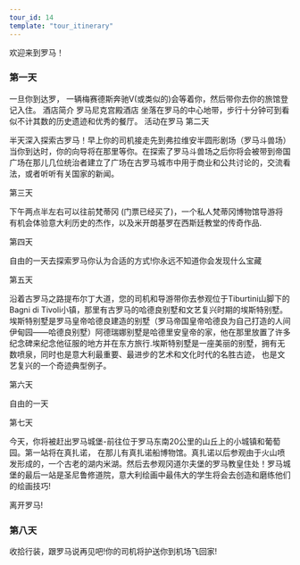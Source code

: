 ```yaml
---
tour_id: 14
template: "tour_itinerary"
---
```

欢迎来到罗马！

### 第一天
一旦你到达罗， 一辆梅赛德斯奔驰V(或类似的)会等着你，然后带你去你的旅馆登记入住。
酒店简介
罗马尼克宫殿酒店 坐落在罗马的中心地带，步行十分钟可到看似不计其数的历史遗迹和优秀的餐厅。
活动在罗马
第二天

半天深入探索古罗马！早上你的司机接走先到弗拉维安半圆形剧场（罗马斗兽场）当你到达时，你的向导将在那里等你。在探索了罗马斗兽场之后你将会被带到帝国广场在那儿几位统治者建立了广场在古罗马城市中用于商业和公共讨论的，交流看法，或者听听有关国家的新闻。

第三天

下午两点半左右可以往前梵蒂冈 (门票已经买了)，一个私人梵蒂冈博物馆导游将有机会体验意大利历史的杰作，以及米开朗基罗在西斯廷教堂的传奇作品.


第四天

自由的一天去探索罗马你认为合适的方式!你永远不知道你会发现什么宝藏

第五天


沿着古罗马之路提布尔丁大道，您的司机和导游带你去参观位于Tiburtini山脚下的Bagni di Tivoli小镇，那里有古罗马的哈德良别墅和文艺复兴时期的埃斯特别墅。埃斯特别墅是罗马皇帝哈德良建造的别墅（罗马帝国皇帝哈德良为自己打造的人间伊甸园——哈德良别墅）阿德瑞娜别墅是哈德里安皇帝的家，他在那里放置了许多纪念碑来纪念他征服的地方并在东方旅行.埃斯特别墅是一座美丽的别墅，拥有无数喷泉，同时也是意大利最重要、最进步的艺术和文化时代的名胜古迹， 也是文艺复兴的一个奇迹典型例子。

第六天

自由的一天

第七天


今天，你将被赶出罗马城堡-前往位于罗马东南20公里的山丘上的小城镇和葡萄园。第一站将在真扎诺， 在那儿有真扎诺船博物馆。真扎诺以后参观由于火山喷发形成的，一个古老的湖内米湖。然后去参观冈道尔夫堡的罗马教皇住处！罗马城堡的最后一站是圣尼鲁修道院，意大利绘画中最伟大的学生将会去创造和磨练他们的绘画技巧!

离开罗马!


### 第八天


收拾行装，跟罗马说再见吧!你的司机将护送你到机场飞回家!
